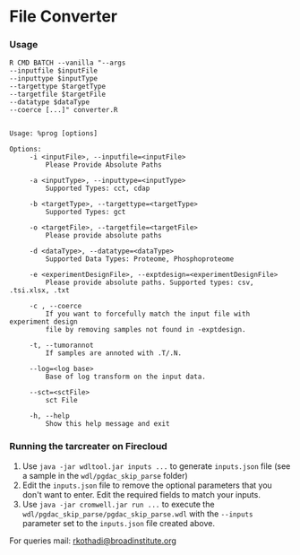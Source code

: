 # File Converter

### Usage

```
R CMD BATCH --vanilla "--args
--inputfile $inputFile
--inputtype $inputType
--targettype $targetType
--targetfile $targetFile
--datatype $dataType
--coerce [...]" converter.R


Usage: %prog [options]

Options:
     -i <inputFile>, --inputfile=<inputFile>
         Please Provide Absolute Paths

     -a <inputType>, --inputtype=<inputType>
         Supported Types: cct, cdap

     -b <targetType>, --targettype=<targetType>
         Supported Types: gct

     -o <targetFile>, --targetfile=<targetFile>
         Please provide absolute paths

     -d <dataType>, --datatype=<dataType>
         Supported Data Types: Proteome, Phosphoproteome

     -e <experimentDesignFile>, --exptdesign=<experimentDesignFile>
         Please provide absolute paths. Supported types: csv, .tsi.xlsx, .txt

     -c , --coerce
         If you want to forcefully match the input file with experiment design
         file by removing samples not found in -exptdesign.

     -t, --tumorannot
         If samples are annoted with .T/.N.

     --log=<log base>
         Base of log transform on the input data.

     --sct=<sctFile>
         sct File

     -h, --help
         Show this help message and exit
```

### Running the tarcreater on Firecloud

1. Use `java -jar wdltool.jar inputs ...` to generate `inputs.json` file (see a sample in the `wdl/pgdac_skip_parse` folder)
2. Edit the `inputs.json` file to remove the optional parameters that you don't want to enter. Edit the required fields to match your inputs.
3. Use `java -jar cromwell.jar run ...` to execute the `wdl/pgdac_skip_parse/pgdac_skip_parse.wdl` with the `--inputs` parameter set to the `inputs.json` file created above.

For queries mail:
rkothadi@broadinstitute.org
